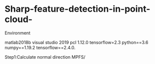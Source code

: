 # Sharp-feature-detection-in-point-cloud-

Environment

matlab2018b
visual studio 2019
pcl 1.12.0
tensorflow=2.3
python==3.6
numpy==1.19.2
tensorflow==2.4.0.


Step1:Calculate normal direction
MPFS/

